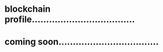 # blockchain profile....................................
# coming soon...................................
